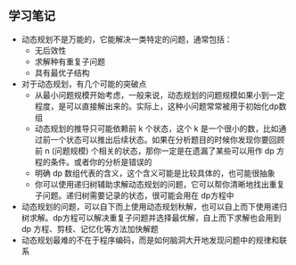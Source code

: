 ## 学习笔记

- 动态规划不是万能的，它能解决一类特定的问题，通常包括：
  - 无后效性
  - 求解种有重复子问题
  - 具有最优子结构
- 对于动态规划，有几个可能的突破点
  - 从最小问题规模开始考虑，一般来说，动态规划的问题规模如果小到一定程度，是可以直接解出来的。实际上，这种小问题常常被用于初始化dp数组
  - 动态规划的推导只可能依赖前 k 个状态，这个 k 是一个很小的数，比如通过前一个状态可以推出后续状态。如果在分析题目的时候你发现你要回顾前 n (问题规模) 个相关的状态，那你一定是在遗漏了某些可以用作 dp 方程的条件。或者你的分析是错误的
  - 明确 dp 数组代表的含义，这个含义可能是比较具体的，也可能很抽象
  - 你可以使用递归树辅助求解动态规划的问题，它可以帮你清晰地找出重复子问题。递归树需要记录的状态，很可能会用在 dp方程中
- 动态规划的问题，可以自下而上使用动态规划秋解，也可以自上而下使用递归树求解。dp方程可以解决重复子问题并选择最优解，自上而下求解也会用到 dp 方程、剪枝、记忆化等方法加快解题
- 动态规划最难的不在于程序编码，而是如何脑洞大开地发现问题中的规律和联系